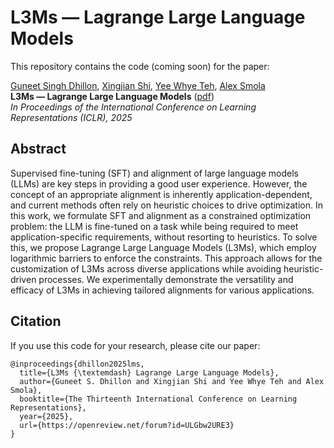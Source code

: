 # L3Ms — Lagrange Large Language Models

This repository contains the code (coming soon) for the paper:

[Guneet Singh Dhillon](https://guneet-dhillon.github.io), [Xingjian Shi](https://sxjscience.github.io), [Yee Whye Teh](https://www.stats.ox.ac.uk/~teh/), [Alex Smola](https://alex.smola.org)  
**L3Ms — Lagrange Large Language Models** ([pdf](https://arxiv.org/pdf/2410.21533))  
*In Proceedings of the International Conference on Learning Representations (ICLR), 2025*

## Abstract

Supervised fine-tuning (SFT) and alignment of large language models (LLMs) are key steps in providing a good user experience. However, the concept of an appropriate alignment is inherently application-dependent, and current methods often rely on heuristic choices to drive optimization. In this work, we formulate SFT and alignment as a constrained optimization problem: the LLM is fine-tuned on a task while being required to meet application-specific requirements, without resorting to heuristics. To solve this, we propose Lagrange Large Language Models (L3Ms), which employ logarithmic barriers to enforce the constraints. This approach allows for the customization of L3Ms across diverse applications while avoiding heuristic-driven processes. We experimentally demonstrate the versatility and efficacy of L3Ms in achieving tailored alignments for various applications.

## Citation

If you use this code for your research, please cite our paper:
```
@inproceedings{dhillon2025lms,
  title={L3Ms {\textemdash} Lagrange Large Language Models},
  author={Guneet S. Dhillon and Xingjian Shi and Yee Whye Teh and Alex Smola},
  booktitle={The Thirteenth International Conference on Learning Representations},
  year={2025},
  url={https://openreview.net/forum?id=ULGbw2URE3}
}
```

